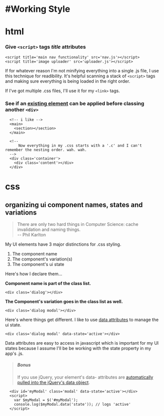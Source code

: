 #Working Style
=============

# html

### Give ``<script>`` tags ___title___ attributes
```
<script title='main nav functionality' src='nav.js'></script>
<script title='image uploader' src='uploader.js'></script>
```

If for whatever reason I'm not minifying everything into a single .js file, I use this technique for readibility. It's helpful scanning a stack of ``<script>`` tags and making sure everything is being loaded in the right order.

If I've got multiple .css files, I'll use it for my ``<link>`` tags.


### See if an [existing element](https://developer.mozilla.org/en-US/docs/Web/Guide/HTML/HTML5/HTML5_element_list) can be applied before classing another ``<div>``

```
  <!-- i like -->
  <main>
    <section></section>
  </main>

  <!-- 
      Now everything in my .css starts with a '.c' and I can't remember the nesting order. wah. wah. 
  -->
  <div class='container'>
    <div class='content'></div>
  </div>
```

# css

## organizing ui component names, states and variations

> There are only two hard things in Computer Science: cache invalidation and naming things.  
> -- Phil Karlton

My UI elements have 3 major distinctions for .css styling.

1. The component name
2. The component's variation(s)
3. The component's ui state

Here's how I declare them...

**Component name is part of the class list.**
```
<div class='dialog'></div>
```

**The Component's variation goes in the class list as well.**
```
<div class='dialog modal'></div>
```

Here's where things get different. I like to use [data attributes](https://developer.mozilla.org/en-US/docs/Web/Guide/HTML/Using_data_attributes) to manage the ui state.

```
<div class='dialog modal' data-state='active'></div>
```

Data attributes are easy to access in javascript which is important for my UI states because I assume I'll be be working with the state property in my app's .js.

> ##### Bonus
> If you use jQuery, your element's data- attributes are [automatically pulled into the jQuery's data object](http://api.jquery.com/data/#data-html5). 

```
  <div id='myModal' class='modal' data-state='active'></div>
  <script>
    var $myModal = $('#myModal');
    console.log($myModal.data('state')); // logs 'active'
  </script>
```



